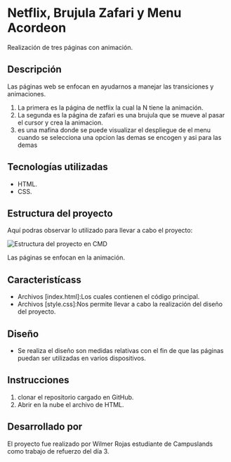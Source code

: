 # Netflix, Brujula Zafari y Menu Acordeon
Realización de tres páginas con animación.

## Descripción
Las páginas web se enfocan en ayudarnos a manejar las transiciones y animaciones.

1. La primera es la página de netflix la cual la N tiene la animación.
2. La segunda es la página de zafari es una brujula que se mueve al pasar el cursor y crea la animacion.
3. es una mafina donde se puede visualizar el despliegue de el menu cuando se selecciona una opcion las demas se encogen y asi para las demas

## Tecnologías utilizadas
* HTML.
* CSS.

## Estructura del proyecto

Aquí podras observar lo utilizado para llevar a cabo el proyecto:

![Estructura del proyecto en CMD](index-1.png)

Las páginas se enfocan en la animación.

## Caracteristícass
* Archivos [index.html]:Los cuales contienen el código principal.
* Archivos [style.css]:Nos permite llevar a cabo la realización del diseño del proyecto.

## Diseño
* Se realiza el diseño son medidas relativas con el fin de que las páginas puedan ser utilizadas en varios dispositivos.

## Instrucciones
1. clonar el repositorio cargado en GitHub.
2. Abrir en la nube el archivo de HTML. 

## Desarrollado por
El proyecto fue realizado por Wilmer Rojas estudiante de Campuslands como trabajo de refuerzo del día 3.
